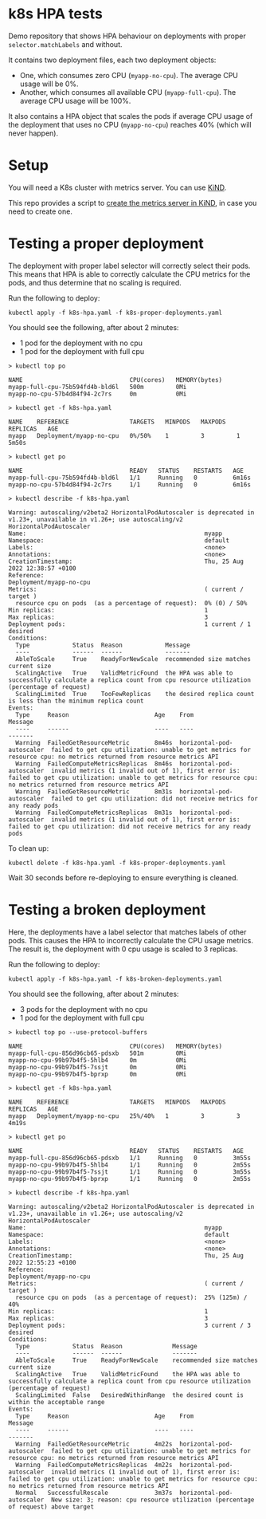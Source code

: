 # k8s HPA tests

Demo repository that shows HPA behaviour on deployments with proper `selector.matchLabels` and without.

It contains two deployment files, each two deployment objects:

- One, which consumes zero CPU (`myapp-no-cpu`). The average CPU usage will be 0%.
- Another, which consumes all available CPU (`myapp-full-cpu`). The average CPU usage will be 100%.

It also contains a HPA object that scales the pods if average CPU usage of the deployment that uses no CPU (`myapp-no-cpu`) reaches 40% (which will never happen).

# Setup

You will need a K8s cluster with metrics server. You can use [KiND](https://github.com/kubernetes-sigs/kind).

This repo provides a script to [create the metrics server in KiND](./create-metrics-server.sh), in case you need to create one.

# Testing a proper deployment

The deployment with proper label selector will correctly select their pods. This means that HPA is able to correctly calculate the CPU metrics for the pods, and thus determine that no scaling is required.

Run the following to deploy:

```shell
kubectl apply -f k8s-hpa.yaml -f k8s-proper-deployments.yaml
```

You should see the following, after about 2 minutes:

- 1 pod for the deployment with no cpu
- 1 pod for the deployment with full cpu

```text
> kubectl top po

NAME                              CPU(cores)   MEMORY(bytes)
myapp-full-cpu-75b594fd4b-bld6l   500m         0Mi
myapp-no-cpu-57b4d84f94-2c7rs     0m           0Mi

> kubectl get -f k8s-hpa.yaml

NAME    REFERENCE                 TARGETS   MINPODS   MAXPODS   REPLICAS   AGE
myapp   Deployment/myapp-no-cpu   0%/50%    1         3         1          5m50s

> kubectl get po 

NAME                              READY   STATUS    RESTARTS   AGE
myapp-full-cpu-75b594fd4b-bld6l   1/1     Running   0          6m16s
myapp-no-cpu-57b4d84f94-2c7rs     1/1     Running   0          6m16s

> kubectl describe -f k8s-hpa.yaml             

Warning: autoscaling/v2beta2 HorizontalPodAutoscaler is deprecated in v1.23+, unavailable in v1.26+; use autoscaling/v2 HorizontalPodAutoscaler
Name:                                                  myapp
Namespace:                                             default
Labels:                                                <none>
Annotations:                                           <none>
CreationTimestamp:                                     Thu, 25 Aug 2022 12:38:57 +0100
Reference:                                             Deployment/myapp-no-cpu
Metrics:                                               ( current / target )
  resource cpu on pods  (as a percentage of request):  0% (0) / 50%
Min replicas:                                          1
Max replicas:                                          3
Deployment pods:                                       1 current / 1 desired
Conditions:
  Type            Status  Reason            Message
  ----            ------  ------            -------
  AbleToScale     True    ReadyForNewScale  recommended size matches current size
  ScalingActive   True    ValidMetricFound  the HPA was able to successfully calculate a replica count from cpu resource utilization (percentage of request)
  ScalingLimited  True    TooFewReplicas    the desired replica count is less than the minimum replica count
Events:
  Type     Reason                        Age    From                       Message
  ----     ------                        ----   ----                       -------
  Warning  FailedGetResourceMetric       8m46s  horizontal-pod-autoscaler  failed to get cpu utilization: unable to get metrics for resource cpu: no metrics returned from resource metrics API
  Warning  FailedComputeMetricsReplicas  8m46s  horizontal-pod-autoscaler  invalid metrics (1 invalid out of 1), first error is: failed to get cpu utilization: unable to get metrics for resource cpu: no metrics returned from resource metrics API
  Warning  FailedGetResourceMetric       8m31s  horizontal-pod-autoscaler  failed to get cpu utilization: did not receive metrics for any ready pods
  Warning  FailedComputeMetricsReplicas  8m31s  horizontal-pod-autoscaler  invalid metrics (1 invalid out of 1), first error is: failed to get cpu utilization: did not receive metrics for any ready pods
```

To clean up:

```shell
kubectl delete -f k8s-hpa.yaml -f k8s-proper-deployments.yaml
```

Wait 30 seconds before re-deploying to ensure everything is cleaned.

# Testing a broken deployment

Here, the deployments have a label selector that matches labels of other pods. This causes the HPA to incorrectly calculate the CPU usage metrics. The result is, the deployment with 0 cpu usage is scaled to 3 replicas.

Run the following to deploy:

```shell
kubectl apply -f k8s-hpa.yaml -f k8s-broken-deployments.yaml
```

You should see the following, after about 2 minutes:

- 3 pods for the deployment with no cpu
- 1 pod for the deployment with full cpu

```text
> kubectl top po --use-protocol-buffers

NAME                              CPU(cores)   MEMORY(bytes)
myapp-full-cpu-856d96cb65-pdsxb   501m         0Mi
myapp-no-cpu-99b97b4f5-5hlb4	  0m           0Mi
myapp-no-cpu-99b97b4f5-7ssjt	  0m           0Mi
myapp-no-cpu-99b97b4f5-bprxp	  0m           0Mi

> kubectl get -f k8s-hpa.yaml

NAME    REFERENCE                 TARGETS   MINPODS   MAXPODS   REPLICAS   AGE
myapp   Deployment/myapp-no-cpu   25%/40%   1         3         3          4m19s

> kubectl get po

NAME                              READY   STATUS    RESTARTS   AGE
myapp-full-cpu-856d96cb65-pdsxb   1/1     Running   0          3m55s
myapp-no-cpu-99b97b4f5-5hlb4	  1/1     Running   0          2m55s
myapp-no-cpu-99b97b4f5-7ssjt	  1/1     Running   0          3m55s
myapp-no-cpu-99b97b4f5-bprxp	  1/1     Running   0          2m55s

> kubectl describe -f k8s-hpa.yaml

Warning: autoscaling/v2beta2 HorizontalPodAutoscaler is deprecated in v1.23+, unavailable in v1.26+; use autoscaling/v2 HorizontalPodAutoscaler
Name:                                                  myapp
Namespace:                                             default
Labels:                                                <none>
Annotations:                                           <none>
CreationTimestamp:                                     Thu, 25 Aug 2022 12:55:23 +0100
Reference:                                             Deployment/myapp-no-cpu
Metrics:                                               ( current / target )
  resource cpu on pods  (as a percentage of request):  25% (125m) / 40%
Min replicas:                                          1
Max replicas:                                          3
Deployment pods:                                       3 current / 3 desired
Conditions:
  Type            Status  Reason              Message
  ----            ------  ------              -------
  AbleToScale     True    ReadyForNewScale    recommended size matches current size
  ScalingActive   True    ValidMetricFound    the HPA was able to successfully calculate a replica count from cpu resource utilization (percentage of request)
  ScalingLimited  False   DesiredWithinRange  the desired count is within the acceptable range
Events:
  Type     Reason                        Age    From                       Message
  ----     ------                        ----   ----                       -------
  Warning  FailedGetResourceMetric       4m22s  horizontal-pod-autoscaler  failed to get cpu utilization: unable to get metrics for resource cpu: no metrics returned from resource metrics API
  Warning  FailedComputeMetricsReplicas  4m22s  horizontal-pod-autoscaler  invalid metrics (1 invalid out of 1), first error is: failed to get cpu utilization: unable to get metrics for resource cpu: no metrics returned from resource metrics API
  Normal   SuccessfulRescale             3m37s  horizontal-pod-autoscaler  New size: 3; reason: cpu resource utilization (percentage of request) above target
```
